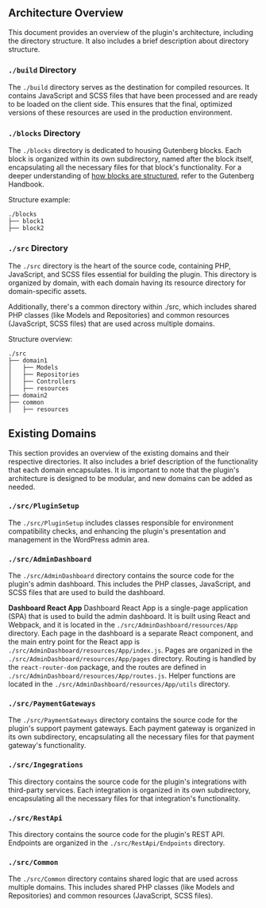 ## Architecture Overview

This document provides an overview of the plugin's architecture, including the directory structure.
It also includes a brief description about directory structure.

### `./build` Directory
The `./build` directory serves as the destination for compiled resources. It contains JavaScript and SCSS files that have been processed and are ready to be loaded on the client side. This ensures that the final, optimized versions of these resources are used in the production environment.

### `./blocks` Directory
The `./blocks` directory is dedicated to housing Gutenberg blocks. Each block is organized within its own subdirectory, named after the block itself, encapsulating all the necessary files for that block's functionality. For a deeper understanding of [how blocks are structured](https://developer.wordpress.org/block-editor/getting-started/fundamentals/file-structure-of-a-block/), refer to the Gutenberg Handbook.

Structure example:

```plaintext
./blocks
├── block1
├── block2
```

### `./src` Directory
The `./src` directory is the heart of the source code, containing PHP, JavaScript, and SCSS files essential for building the plugin. This directory is organized by domain, with each domain having its resource directory for domain-specific assets.

Additionally, there's a common directory within ./src, which includes shared PHP classes (like Models and Repositories) and common resources (JavaScript, SCSS files) that are used across multiple domains.

Structure overview:

```plaintext
./src
├── domain1
│   ├── Models
│   ├── Repositories
│   ├── Controllers
│   ├── resources
├── domain2
├── common
│   ├── resources
```

## Existing Domains

This section provides an overview of the existing domains and their respective directories.
It also includes a brief description of the functionality that each domain encapsulates.
It is important to note that the plugin's architecture is designed to be modular, and new domains can be added as needed.

### `./src/PluginSetup`

The `./src/PluginSetup` includes classes responsible for environment compatibility checks, and enhancing the plugin's presentation and management in the WordPress admin area.

### `./src/AdminDashboard`

The `./src/AdminDashboard` directory contains the source code for the plugin's admin dashboard. This includes the PHP classes, JavaScript, and SCSS files that are used to build the dashboard.

**Dashboard React App**
Dashboard React App is a single-page application (SPA) that is used to build the admin dashboard. It is built using React and Webpack, and it is located in the `./src/AdminDashboard/resources/App` directory.
Each page in the dashboard is a separate React component, and the main entry point for the React app is `./src/AdminDashboard/resources/App/index.js`.
Pages are organized in the `./src/AdminDashboard/resources/App/pages` directory.
Routing is handled by the `react-router-dom` package, and the routes are defined in `./src/AdminDashboard/resources/App/routes.js`.
Helper functions are located in the `./src/AdminDashboard/resources/App/utils` directory.


### `./src/PaymentGateways`

The `./src/PaymentGateways` directory contains the source code for the plugin's support payment gateways.
Each payment gateway is organized in its own subdirectory, encapsulating all the necessary files for that payment gateway's functionality.

### `./src/Ingegrations`

This directory contains the source code for the plugin's integrations with third-party services.
Each integration is organized in its own subdirectory, encapsulating all the necessary files for that integration's functionality.

### `./src/RestApi`

This directory contains the source code for the plugin's REST API.
Endpoints are organized in the `./src/RestApi/Endpoints` directory.

### `./src/Common`

The `./src/Common` directory contains shared logic that are used across multiple domains.
This includes shared PHP classes (like Models and Repositories) and common resources (JavaScript, SCSS files).
